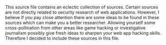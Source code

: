 This source file contains an eclectic collection of sources. Certain sources are not directly related to security research of web applications. 
However, I believe if you pay close attention there are some ideas to be found in these sources which can make you a better researcher.
Allowing yourself some cross-pollination from other areas like game hacking or investigative journalism possibly give fresh ideas
to sharpen your web app hacking skills. Therefore I decided to include these sources in this file.

